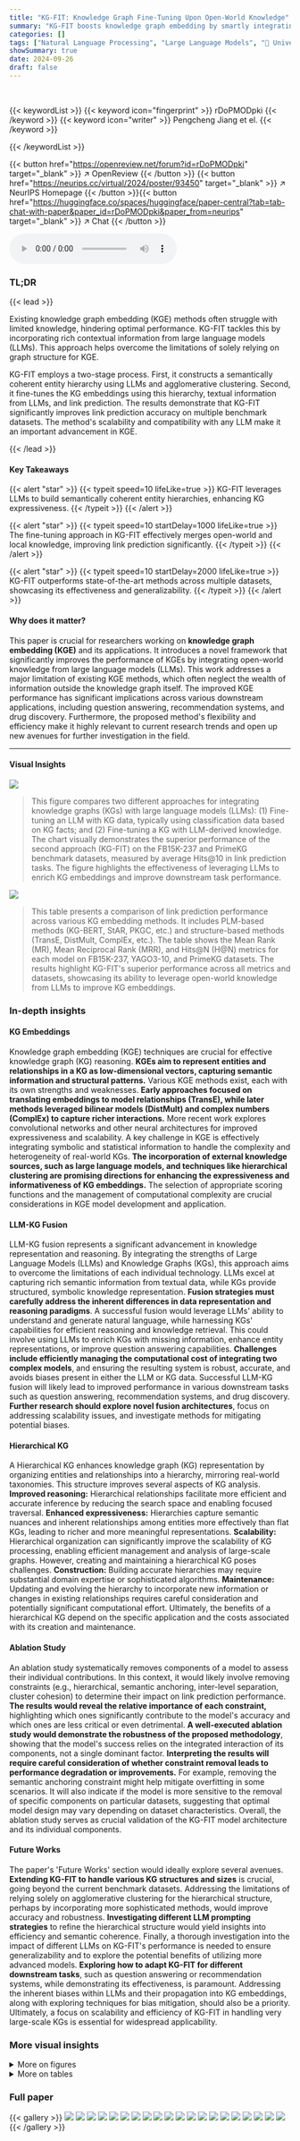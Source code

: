 ```yaml
---
title: "KG-FIT: Knowledge Graph Fine-Tuning Upon Open-World Knowledge"
summary: "KG-FIT boosts knowledge graph embedding by smartly integrating open-world knowledge from LLMs, achieving significant performance gains."
categories: []
tags: ["Natural Language Processing", "Large Language Models", "🏢 University of Illinois at Urbana-Champaign",]
showSummary: true
date: 2024-09-26
draft: false
---
```


<br>

{{< keywordList >}}
{{< keyword icon="fingerprint" >}} rDoPMODpki {{< /keyword >}}
{{< keyword icon="writer" >}} Pengcheng Jiang et el. {{< /keyword >}}
 
{{< /keywordList >}}

{{< button href="https://openreview.net/forum?id=rDoPMODpki" target="_blank" >}}
↗ OpenReview
{{< /button >}}
{{< button href="https://neurips.cc/virtual/2024/poster/93450" target="_blank" >}}
↗ NeurIPS Homepage
{{< /button >}}{{< button href="https://huggingface.co/spaces/huggingface/paper-central?tab=tab-chat-with-paper&paper_id=rDoPMODpki&paper_from=neurips" target="_blank" >}}
↗ Chat
{{< /button >}}



<audio controls>
    <source src="https://ai-paper-reviewer.com/rDoPMODpki/podcast.wav" type="audio/wav">
    Your browser does not support the audio element.
</audio>


### TL;DR


{{< lead >}}

Existing knowledge graph embedding (KGE) methods often struggle with limited knowledge, hindering optimal performance.  KG-FIT tackles this by incorporating rich contextual information from large language models (LLMs).  This approach helps overcome the limitations of solely relying on graph structure for KGE. 



KG-FIT employs a two-stage process. First, it constructs a semantically coherent entity hierarchy using LLMs and agglomerative clustering. Second, it fine-tunes the KG embeddings using this hierarchy, textual information from LLMs, and link prediction. The results demonstrate that KG-FIT significantly improves link prediction accuracy on multiple benchmark datasets. The method's scalability and compatibility with any LLM make it an important advancement in KGE.

{{< /lead >}}


#### Key Takeaways

{{< alert "star" >}}
{{< typeit speed=10 lifeLike=true >}} KG-FIT leverages LLMs to build semantically coherent entity hierarchies, enhancing KG expressiveness. {{< /typeit >}}
{{< /alert >}}

{{< alert "star" >}}
{{< typeit speed=10 startDelay=1000 lifeLike=true >}} The fine-tuning approach in KG-FIT effectively merges open-world and local knowledge, improving link prediction significantly. {{< /typeit >}}
{{< /alert >}}

{{< alert "star" >}}
{{< typeit speed=10 startDelay=2000 lifeLike=true >}} KG-FIT outperforms state-of-the-art methods across multiple datasets, showcasing its effectiveness and generalizability. {{< /typeit >}}
{{< /alert >}}

#### Why does it matter?
This paper is crucial for researchers working on **knowledge graph embedding (KGE)** and its applications. It introduces a novel framework that significantly improves the performance of KGEs by integrating open-world knowledge from large language models (LLMs). This work addresses a major limitation of existing KGE methods, which often neglect the wealth of information outside the knowledge graph itself. The improved KGE performance has significant implications across various downstream applications, including question answering, recommendation systems, and drug discovery. Furthermore, the proposed method's flexibility and efficiency make it highly relevant to current research trends and open up new avenues for further investigation in the field.

------
#### Visual Insights



![](https://ai-paper-reviewer.com/rDoPMODpki/figures_0_1.jpg)

> This figure compares two different approaches for integrating knowledge graphs (KGs) with large language models (LLMs): (1) Fine-tuning an LLM with KG data, typically using classification data based on KG facts; and (2) Fine-tuning a KG with LLM-derived knowledge. The chart visually demonstrates the superior performance of the second approach (KG-FIT) on the FB15K-237 and PrimeKG benchmark datasets, measured by average Hits@10 in link prediction tasks.  The figure highlights the effectiveness of leveraging LLMs to enrich KG embeddings and improve downstream task performance.





![](https://ai-paper-reviewer.com/rDoPMODpki/tables_5_1.jpg)

> This table presents a comparison of link prediction performance across various KG embedding methods. It includes PLM-based methods (KG-BERT, StAR, PKGC, etc.) and structure-based methods (TransE, DistMult, ComplEx, etc.). The table shows the Mean Rank (MR), Mean Reciprocal Rank (MRR), and Hits@N (H@N) metrics for each model on FB15K-237, YAGO3-10, and PrimeKG datasets.  The results highlight KG-FIT's superior performance across all metrics and datasets, showcasing its ability to leverage open-world knowledge from LLMs to improve KG embeddings.





### In-depth insights


#### KG Embeddings
Knowledge graph embedding (KGE) techniques are crucial for effective knowledge graph (KG) reasoning.  **KGEs aim to represent entities and relationships in a KG as low-dimensional vectors, capturing semantic information and structural patterns.**  Various KGE methods exist, each with its own strengths and weaknesses.  **Early approaches focused on translating embeddings to model relationships (TransE), while later methods leveraged bilinear models (DistMult) and complex numbers (ComplEx) to capture richer interactions.**   More recent work explores convolutional networks and other neural architectures for improved expressiveness and scalability.  A key challenge in KGE is effectively integrating symbolic and statistical information to handle the complexity and heterogeneity of real-world KGs.  **The incorporation of external knowledge sources, such as large language models, and techniques like hierarchical clustering are promising directions for enhancing the expressiveness and informativeness of KG embeddings.** The selection of appropriate scoring functions and the management of computational complexity are crucial considerations in KGE model development and application.

#### LLM-KG Fusion
LLM-KG fusion represents a significant advancement in knowledge representation and reasoning. By integrating the strengths of Large Language Models (LLMs) and Knowledge Graphs (KGs), this approach aims to overcome the limitations of each individual technology. LLMs excel at capturing rich semantic information from textual data, while KGs provide structured, symbolic knowledge representation.  **Fusion strategies must carefully address the inherent differences in data representation and reasoning paradigms**.  A successful fusion would leverage LLMs' ability to understand and generate natural language, while harnessing KGs' capabilities for efficient reasoning and knowledge retrieval. This could involve using LLMs to enrich KGs with missing information, enhance entity representations, or improve question answering capabilities. **Challenges include efficiently managing the computational cost of integrating two complex models**,  and ensuring the resulting system is robust, accurate, and avoids biases present in either the LLM or KG data.  Successful LLM-KG fusion will likely lead to improved performance in various downstream tasks such as question answering, recommendation systems, and drug discovery.  **Further research should explore novel fusion architectures**,  focus on addressing scalability issues, and investigate methods for mitigating potential biases.

#### Hierarchical KG
A Hierarchical KG enhances knowledge graph (KG) representation by organizing entities and relationships into a hierarchy, mirroring real-world taxonomies.  This structure improves several aspects of KG analysis.  **Improved reasoning:** Hierarchical relationships facilitate more efficient and accurate inference by reducing the search space and enabling focused traversal.  **Enhanced expressiveness:** Hierarchies capture semantic nuances and inherent relationships among entities more effectively than flat KGs, leading to richer and more meaningful representations. **Scalability:**  Hierarchical organization can significantly improve the scalability of KG processing, enabling efficient management and analysis of large-scale graphs.  However, creating and maintaining a hierarchical KG poses challenges. **Construction:** Building accurate hierarchies may require substantial domain expertise or sophisticated algorithms. **Maintenance:** Updating and evolving the hierarchy to incorporate new information or changes in existing relationships requires careful consideration and potentially significant computational effort.  Ultimately, the benefits of a hierarchical KG depend on the specific application and the costs associated with its creation and maintenance.

#### Ablation Study
An ablation study systematically removes components of a model to assess their individual contributions.  In this context, it would likely involve removing constraints (e.g., hierarchical, semantic anchoring, inter-level separation, cluster cohesion) to determine their impact on link prediction performance.  **The results would reveal the relative importance of each constraint,** highlighting which ones significantly contribute to the model's accuracy and which ones are less critical or even detrimental.  **A well-executed ablation study would demonstrate the robustness of the proposed methodology**, showing that the model's success relies on the integrated interaction of its components, not a single dominant factor.  **Interpreting the results will require careful consideration of whether constraint removal leads to performance degradation or improvements.** For example, removing the semantic anchoring constraint might help mitigate overfitting in some scenarios. It will also indicate if the model is more sensitive to the removal of specific components on particular datasets, suggesting that optimal model design may vary depending on dataset characteristics. Overall, the ablation study serves as crucial validation of the KG-FIT model architecture and its individual components.

#### Future Works
The paper's 'Future Works' section would ideally explore several avenues.  **Extending KG-FIT to handle various KG structures and sizes** is crucial, going beyond the current benchmark datasets.  Addressing the limitations of relying solely on agglomerative clustering for the hierarchical structure, perhaps by incorporating more sophisticated methods, would improve accuracy and robustness. **Investigating different LLM prompting strategies** to refine the hierarchical structure would yield insights into efficiency and semantic coherence.  Finally, a thorough investigation into the impact of different LLMs on KG-FIT's performance is needed to ensure generalizability and to explore the potential benefits of utilizing more advanced models.  **Exploring how to adapt KG-FIT for different downstream tasks**, such as question answering or recommendation systems, while demonstrating its effectiveness, is paramount.  Addressing the inherent biases within LLMs and their propagation into KG embeddings, along with exploring techniques for bias mitigation, should also be a priority. Ultimately, a focus on scalability and efficiency of KG-FIT in handling very large-scale KGs is essential for widespread applicability.


### More visual insights

<details>
<summary>More on figures
</summary>


![](https://ai-paper-reviewer.com/rDoPMODpki/figures_2_1.jpg)

> This figure presents a detailed overview of the KG-FIT framework, a novel method for enhancing knowledge graph (KG) embeddings by incorporating open-world knowledge from large language models (LLMs). It illustrates the four main steps involved: entity embedding initialization, seed hierarchy construction, LLM-guided hierarchy refinement, and global knowledge-guided local KG fine-tuning. Each step shows the input, process, and output, clarifying how KG-FIT leverages LLMs to build a semantically coherent entity hierarchy and integrate it into the KG embedding process. The figure highlights the iterative nature of the framework, particularly in the hierarchy construction and refinement stages, and emphasizes how this iterative approach ensures the accuracy and effectiveness of the final KG embeddings.


![](https://ai-paper-reviewer.com/rDoPMODpki/figures_7_1.jpg)

> This figure compares two different approaches to integrating knowledge graphs (KGs) with large language models (LLMs).  The left side shows the traditional approach of first fine-tuning an LLM with KG data (using classification data), and then applying the fine-tuned LLM to KG tasks like link prediction.  The right side depicts KG-FIT's novel approach, which fine-tunes the KG embeddings using information from an LLM to improve their expressiveness and informativeness.  The bar charts illustrate the comparative performance (average Hits@10 on FB15K-237 and PrimeKG datasets) of the PLM-based approach, the KGE-based approach, and the KG-FIT approach, highlighting the improved performance achieved by KG-FIT.


![](https://ai-paper-reviewer.com/rDoPMODpki/figures_8_1.jpg)

> This figure provides a visual overview of the KG-FIT framework, highlighting the input and output of each step in the process.  It begins with entity embedding initialization using LLMs, followed by seed hierarchy construction via agglomerative clustering.  The hierarchy is then refined using LLM guidance, leading to a final fine-tuning step that integrates this refined hierarchical structure with the knowledge graph for enhanced KG embeddings.


![](https://ai-paper-reviewer.com/rDoPMODpki/figures_8_2.jpg)

> This figure compares two approaches to integrating knowledge graphs (KGs) with large language models (LLMs). The left side shows the traditional approach of fine-tuning an LLM with KG data (classification data). The right side presents the KG-FIT approach, which fine-tunes a KG with LLM-derived knowledge (entity descriptions and entity hierarchy).  The bar chart visually represents the average Hits@10 score on FB15K-237 and PrimeKG datasets, demonstrating that KG-FIT significantly outperforms the traditional approach in link prediction.


![](https://ai-paper-reviewer.com/rDoPMODpki/figures_9_1.jpg)

> This figure visualizes the entity embeddings generated by three different methods: initial text embedding, HAKE embedding, and KG-FIT with HAKE embedding. It shows both local and global comparisons, highlighting how KG-FIT enhances the representation by combining both global semantics from LLMs and local semantics from the KG.  The upper section uses polar plots to compare embeddings of specific entities related in parent-child triples in PrimeKG, visualizing local semantic relations. The lower section presents t-SNE plots for global comparison. KG-FIT demonstrates better capturing of hierarchical local semantics within the KG, without losing global semantic understanding from pretrained text embeddings.


![](https://ai-paper-reviewer.com/rDoPMODpki/figures_18_1.jpg)

> This figure compares two different approaches to integrating knowledge graphs (KGs) with large language models (LLMs). The left side ('Fine-tune LLM with KG') shows a traditional approach where the LLM is first fine-tuned with KG data (e.g., classification data), and then used for KG-related tasks.  The right side ('Fine-tune KG with LLM') depicts the KG-FIT approach, where the LLM provides knowledge to refine the KG embeddings, resulting in improved performance.  The bar charts illustrate the difference in average Hits@10 performance on FB15K-237 and PrimeKG datasets, demonstrating the superiority of KG-FIT.


![](https://ai-paper-reviewer.com/rDoPMODpki/figures_19_1.jpg)

> This figure illustrates the KG-FIT framework's four steps.  It starts by initializing entity embeddings using LLMs (Step 1), then constructs a seed hierarchy via agglomerative clustering (Step 2). This hierarchy is refined using LLM suggestions (Step 3) before a final fine-tuning step integrates the refined hierarchy and textual information with KG triples to enhance the KG embeddings (Step 4).


![](https://ai-paper-reviewer.com/rDoPMODpki/figures_20_1.jpg)

> This figure provides a visual overview of the KG-FIT framework, illustrating its four main steps: (1) Entity Embedding Initialization, which combines LLM-generated descriptions with existing embeddings; (2) Seed Hierarchy Construction, which uses agglomerative clustering to create an initial hierarchy; (3) LLM-Guided Hierarchy Refinement, which refines the hierarchy using LLM suggestions; and (4) Global Knowledge-Guided Local KG Fine-Tuning, which integrates hierarchical and textual information to fine-tune KG embeddings.


![](https://ai-paper-reviewer.com/rDoPMODpki/figures_28_1.jpg)

> This figure compares two different approaches for integrating knowledge graphs (KGs) with large language models (LLMs).  The left side shows the traditional approach of fine-tuning an LLM with KG data, typically using classification tasks on KG triples. The right side depicts the KG-FIT approach, which fine-tunes KG embeddings using knowledge from the LLM. The bar charts visually represent the average Hits@10 scores on FB15K-237 and PrimeKG datasets, illustrating the performance difference between the two approaches.  The KG-FIT approach shows significantly better performance in link prediction compared to the traditional method.  This highlights KG-FIT's ability to leverage the knowledge within an LLM and to better integrate this with KG data.


</details>




<details>
<summary>More on tables
</summary>


![](https://ai-paper-reviewer.com/rDoPMODpki/tables_6_1.jpg)
> This table presents the results of link prediction experiments on three benchmark datasets: FB15K-237, YAGO3-10, and PrimeKG.  It compares KG-FIT's performance against various state-of-the-art baselines, including both PLM-based (language model based) and structure-based (graph structure based) knowledge graph embedding methods.  The results are averaged across multiple runs and presented using three evaluation metrics: Mean Rank (MR), Mean Reciprocal Rank (MRR), and Hits@N (where N=1, 5, 10).  The table highlights KG-FIT's superior performance across all datasets and metrics, demonstrating the effectiveness of integrating open-world knowledge from Large Language Models (LLMs) to improve knowledge graph embedding.

![](https://ai-paper-reviewer.com/rDoPMODpki/tables_7_1.jpg)
> This table presents a comparison of link prediction performance across various models on three benchmark datasets: FB15k-237, YAGO3-10, and PrimeKG.  The models are categorized into PLM-based (pre-trained language model-based) and structure-based methods.  For each dataset and method, the table reports the Mean Rank (MR), Mean Reciprocal Rank (MRR), and Hits@N (H@N) metrics (where N is 1, 5, and 10) for head and tail entity prediction.  KG-FIT consistently achieves top performance across all metrics and datasets, highlighting its ability to leverage open-world knowledge from LLMs (Large Language Models) to improve KG (Knowledge Graph) embeddings.

![](https://ai-paper-reviewer.com/rDoPMODpki/tables_15_1.jpg)
> This table presents a comparison of link prediction performance among various knowledge graph embedding (KGE) methods.  It compares KG-FIT against state-of-the-art PLM-based and structure-based methods on three benchmark datasets (FB15K-237, YAGO3-10, PrimeKG).  The results, averaged over multiple runs, are reported using Mean Rank (MR), Mean Reciprocal Rank (MRR), and Hits@N (H@N) metrics for both head and tail entity predictions.  The table highlights KG-FIT's superior performance, demonstrating the effectiveness of integrating open-world knowledge from LLMs to improve KG embeddings.

![](https://ai-paper-reviewer.com/rDoPMODpki/tables_16_1.jpg)
> This table presents the statistics of the WN18RR dataset, including the number of entities, relations, and triples in the training, validation, and testing sets.  It provides a summary of the dataset's size and composition, which is important context for understanding the experimental results presented in the paper.

![](https://ai-paper-reviewer.com/rDoPMODpki/tables_21_1.jpg)
> This table presents a comparison of link prediction performance across different knowledge graph embedding (KGE) methods.  It compares KG-FIT against state-of-the-art PLM-based (pre-trained language model-based) and structure-based KGE methods on three benchmark datasets: FB15k-237, YAGO3-10, and PrimeKG. The results are averaged over multiple runs and show the performance for both head and tail entity prediction using Mean Rank (MR), Mean Reciprocal Rank (MRR), and Hits@N (where N is 1, 5, and 10). KG-FIT consistently achieves better results than the baselines, highlighting its ability to leverage open-world knowledge from LLMs to improve KG embeddings.

![](https://ai-paper-reviewer.com/rDoPMODpki/tables_23_1.jpg)
> This table presents statistics on the hierarchies created by the KG-FIT model for four different knowledge graph datasets: FB15K-237, YAGO3-10, PrimeKG, and WN18RR.  It compares the seed hierarchy (before LLM refinement) with the LLM-guided refined hierarchy (after refinement) to show the changes and improvements after applying the LLM-guided refinement process. The statistics include the number of clusters, the number of nodes, the maximum, minimum, and average number of entities within each cluster, the maximum, minimum, and average depth of the hierarchy, and the maximum, minimum, and average number of branches per node.  The data reveals the effect of the LLM refinement process on the structure and organization of the hierarchies, providing insights into its effectiveness in enhancing the quality of the knowledge graph embeddings.

![](https://ai-paper-reviewer.com/rDoPMODpki/tables_24_1.jpg)
> This table presents a comparison of link prediction performance between KG-FIT and various baseline methods (PLM-based and structure-based) across three benchmark datasets: FB15K-237, YAGO3-10, and PrimeKG.  The results, averaged over multiple runs, show KG-FIT achieving superior performance in terms of Mean Rank (MR), Mean Reciprocal Rank (MRR), and Hits@N (H@N) metrics for all datasets.  The table highlights KG-FIT's improvement over both PLM-based and structure-based methods, demonstrating the effectiveness of integrating open-world knowledge from LLMs.

![](https://ai-paper-reviewer.com/rDoPMODpki/tables_25_1.jpg)
> This table presents a comparison of link prediction performance between KG-FIT and several baseline models (both PLM-based and structure-based) across three benchmark datasets (FB15K-237, YAGO3-10, PrimeKG).  The results, averaged over multiple runs, are reported for three key metrics: Mean Rank (MR), Mean Reciprocal Rank (MRR), and Hits@N (for N=1, 5, 10).  The table highlights KG-FIT's superior performance, demonstrating the effectiveness of incorporating open-world knowledge from LLMs to improve KG embedding models.

![](https://ai-paper-reviewer.com/rDoPMODpki/tables_25_2.jpg)
> This table presents a comparison of link prediction performance across several state-of-the-art knowledge graph embedding models, including both PLM-based and structure-based methods.  The results are averaged over multiple runs for each method and dataset, using metrics such as Mean Rank (MR), Mean Reciprocal Rank (MRR), and Hits@N (H@N).  The table highlights the superior performance of the proposed KG-FIT model compared to existing methods. KG-FIT consistently outperforms baseline methods in all metrics across three benchmark datasets (FB15k-237, YAGO3-10, PrimeKG).

![](https://ai-paper-reviewer.com/rDoPMODpki/tables_26_1.jpg)
> This table presents a comparison of link prediction performance across several datasets (FB15K-237, YAGO3-10, PrimeKG) using various methods.  The methods compared include both PLM-based (e.g., KG-BERT, StAR, PKGC) and structure-based (TransE, DistMult, ComplEx, etc.) knowledge graph embedding techniques. The table shows the Mean Rank (MR), Mean Reciprocal Rank (MRR), and Hits@N (H@N) metrics for each method and dataset, highlighting KG-FIT's superior performance.  The results illustrate the improvement achieved by KG-FIT, which integrates knowledge from LLMs to enhance KG embeddings, over both structure-based and existing PLM-based methods.

![](https://ai-paper-reviewer.com/rDoPMODpki/tables_27_1.jpg)
> This table presents a comparison of link prediction performance across different KG embedding methods. It shows the Mean Rank (MR), Mean Reciprocal Rank (MRR), and Hits@N (H@N) metrics for three benchmark datasets (FB15k-237, YAGO3-10, and PrimeKG).  The methods are categorized into PLM-based and structure-based methods, with KG-FIT being compared against both.  The results show that KG-FIT consistently outperforms all baselines across all metrics and datasets, demonstrating its effectiveness at integrating open-world knowledge from LLMs to improve KG embedding.

![](https://ai-paper-reviewer.com/rDoPMODpki/tables_27_2.jpg)
> This table presents a comparison of link prediction performance across various methods on three benchmark datasets (FB15k-237, YAGO3-10, PrimeKG).  It compares KG-FIT against state-of-the-art PLM-based methods (KG-BERT, StAR, PKGC, etc.) and structure-based methods (TransE, DistMult, ComplEx, etc.).  The results are averaged across multiple runs, and the top three results for Mean Rank (MR), Mean Reciprocal Rank (MRR), Hits@1, Hits@5, and Hits@10 are highlighted. The table shows KG-FIT consistently outperforms the other methods, demonstrating its effectiveness in integrating open-world knowledge from LLMs into KG embeddings.

![](https://ai-paper-reviewer.com/rDoPMODpki/tables_32_1.jpg)
> This table presents a comparison of link prediction performance between KG-FIT and various baseline methods (PLM-based and structure-based) across three benchmark datasets (FB15K-237, YAGO3-10, and PrimeKG).  The results show KG-FIT consistently outperforms all baseline models across multiple metrics (Mean Rank, Mean Reciprocal Rank, Hits@1, Hits@5, Hits@10), highlighting the effectiveness of incorporating open-world knowledge from LLMs to improve KG embeddings.

</details>




### Full paper

{{< gallery >}}
<img src="https://ai-paper-reviewer.com/rDoPMODpki/1.png" class="grid-w50 md:grid-w33 xl:grid-w25" />
<img src="https://ai-paper-reviewer.com/rDoPMODpki/2.png" class="grid-w50 md:grid-w33 xl:grid-w25" />
<img src="https://ai-paper-reviewer.com/rDoPMODpki/3.png" class="grid-w50 md:grid-w33 xl:grid-w25" />
<img src="https://ai-paper-reviewer.com/rDoPMODpki/4.png" class="grid-w50 md:grid-w33 xl:grid-w25" />
<img src="https://ai-paper-reviewer.com/rDoPMODpki/5.png" class="grid-w50 md:grid-w33 xl:grid-w25" />
<img src="https://ai-paper-reviewer.com/rDoPMODpki/6.png" class="grid-w50 md:grid-w33 xl:grid-w25" />
<img src="https://ai-paper-reviewer.com/rDoPMODpki/7.png" class="grid-w50 md:grid-w33 xl:grid-w25" />
<img src="https://ai-paper-reviewer.com/rDoPMODpki/8.png" class="grid-w50 md:grid-w33 xl:grid-w25" />
<img src="https://ai-paper-reviewer.com/rDoPMODpki/9.png" class="grid-w50 md:grid-w33 xl:grid-w25" />
<img src="https://ai-paper-reviewer.com/rDoPMODpki/10.png" class="grid-w50 md:grid-w33 xl:grid-w25" />
<img src="https://ai-paper-reviewer.com/rDoPMODpki/11.png" class="grid-w50 md:grid-w33 xl:grid-w25" />
<img src="https://ai-paper-reviewer.com/rDoPMODpki/12.png" class="grid-w50 md:grid-w33 xl:grid-w25" />
<img src="https://ai-paper-reviewer.com/rDoPMODpki/13.png" class="grid-w50 md:grid-w33 xl:grid-w25" />
<img src="https://ai-paper-reviewer.com/rDoPMODpki/14.png" class="grid-w50 md:grid-w33 xl:grid-w25" />
<img src="https://ai-paper-reviewer.com/rDoPMODpki/15.png" class="grid-w50 md:grid-w33 xl:grid-w25" />
<img src="https://ai-paper-reviewer.com/rDoPMODpki/16.png" class="grid-w50 md:grid-w33 xl:grid-w25" />
<img src="https://ai-paper-reviewer.com/rDoPMODpki/17.png" class="grid-w50 md:grid-w33 xl:grid-w25" />
<img src="https://ai-paper-reviewer.com/rDoPMODpki/18.png" class="grid-w50 md:grid-w33 xl:grid-w25" />
<img src="https://ai-paper-reviewer.com/rDoPMODpki/19.png" class="grid-w50 md:grid-w33 xl:grid-w25" />
<img src="https://ai-paper-reviewer.com/rDoPMODpki/20.png" class="grid-w50 md:grid-w33 xl:grid-w25" />
{{< /gallery >}}